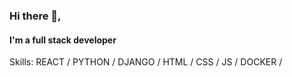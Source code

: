 ### Hi there 👋, 
#### I'm a full stack developer

Skills: REACT / PYTHON / DJANGO / HTML / CSS / JS / DOCKER / 



 

 

